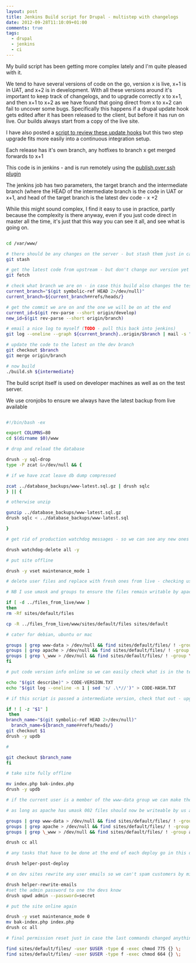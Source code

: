```yaml
---
layout: post
title: Jenkins Build script for Drupal - multistep with changelogs
date: 2012-09-28T11:10:09+01:00
comments: true
tags:
  - drupal
  - jenkins
  - ci
---
```


My build script has been getting more complex lately and I'm quite pleased with it.

We tend to have several versions of code on the go, version x is live, x+1 is in UAT, and x+2 is in development. With all these versions around it's important to keep track of changelogs, and to upgrade correctly x to x+1, and then x+1 to x+2 as we have found that going direct from x to x+2 can fail to uncover some bugs. Specifically this happens if a drupal update hook gets edited after it has been released to the client, but before it has run on live. Our builds always start from a copy of the live site.

I have also posted a [script to review these update hooks](/blog/12/07/12/check-drupal-update-hook-changes) but this two step upgrade fits more easily into a continuous integration setup.

Each release has it's own branch, any hotfixes to branch x get merged forwards to x+1

This code is in jenkins - and is run remotely using the [publish over ssh plugin](https://wiki.jenkins-ci.org/display/JENKINS/Publish+Over+SSH+Plugin)

The jenkins job has two parameters, the target branch and the intermediate branch (where the HEAD of the intermediate branch is the code in UAT or x+1, and head of the target branch is the latest dev code - x +2

While this might sound complex, I find it easy to use in practice, partly because the complexity is there anyway, even if you just code direct in master all the time, it's just that this way you can see it all, and see what is going on.

```bash

cd /var/www/

# there should be any changes on the server - but stash them just in case
git stash

# get the latest code from upstream - but don't change our version yet
git fetch

# check what branch we are on - in case this build also changes the test server to a new release
current_branch="$(git symbolic-ref HEAD 2>/dev/null)"
current_branch=${current_branch##refs/heads/}

# get the commit we are on and the one we will be on at the end
current_id=$(git rev-parse --short origin/develop)
new_id=$(git rev-parse --short origin/branch)

# email a nice log to myself (TODO - pull this back into jenkins)
git log --oneline --graph ${current_branch}..origin/$branch | mail -s "updating $(hostname) from $current_branch $current_id to $branch $new_id"   me@example.com

# update the code to the latest on the dev branch
git checkout $branch
git merge origin/branch

# now build
./build.sh ${intermediate}

```

The build script itself is used on developer machines as well as on the test server.

We use cronjobs to ensure we always have the latest backup from live available

```bash

#!/bin/bash -ex

export COLUMNS=80
cd $(dirname $0)/www

# drop and reload the database

drush -y sql-drop
type -P zcat &>/dev/null && {

# if we have zcat leave db dump compressed

zcat ../database_backups/www-latest.sql.gz | drush sqlc
} || {

# otherwise unzip

gunzip ../database_backups/www-latest.sql.gz
drush sqlc < ../database_backups/www-latest.sql

}

# get rid of production watchdog messages - so we can see any new ones easily

drush watchdog-delete all -y

# put site offline

drush -y vset maintenance_mode 1

# delete user files and replace with fresh ones from live - checking user permissions

# NB I use umask and groups to ensure the files remain writable by apache and CLI

if [ -d ../files_from_live/www ]
then
rm -Rf sites/default/files

cp -R ../files_from_live/www/sites/default/files sites/default

# cater for debian, ubuntu or mac

groups | grep www-data > /dev/null && find sites/default/files/ ! -group www-data -exec chgrp www-data {} \;
groups | grep apache > /dev/null && find sites/default/files/ ! -group apache -exec chgrp apache {} \;
groups | grep \_www > /dev/null && find sites/default/files/ ! -group \_www -exec chgrp \_www {} \;
fi

# put code version info online so we can easily check what is in the test site

echo "$(git describe)" > CODE-VERSION.TXT
echo "$(git log --oneline -n 1 | sed 's/ .\*//')" > CODE-HASH.TXT

# if this script is passed a intermediate version, check that out - upgrade and then checkout back to where we were

if ! [ -z "$1" ]
 then
branch_name="$(git symbolic-ref HEAD 2>/dev/null)"
  branch_name=${branch_name##refs/heads/}
git checkout $1
drush -y updb

#

git checkout $branch_name
fi

# take site fully offline

mv index.php bak-index.php
drush -y updb

# if the current user is a member of the www-data group we can make the files owned by this group

# as long as apache has umask 002 files should now be writeable by us and apache

groups | grep www-data > /dev/null && find sites/default/files/ ! -group www-data -exec chgrp www-data {} \;
groups | grep apache > /dev/null && find sites/default/files/ ! -group apache -exec chgrp apache {} \;
groups | grep \_www > /dev/null && find sites/default/files/ ! -group apache -exec chgrp \_www {} \;

drush cc all

# any tasks that have to be done at the end of each deploy go in this drush hook

drush helper-post-deploy

# on dev sites rewrite any user emails so we can't spam customers by mistake

drush helper-rewrite-emails
#set the admin password to one the devs know
drush upwd admin --password=secret

# put the site online again

drush -y vset maintenance_mode 0
mv bak-index.php index.php
drush cc all

# final permission reset just in case the last commands changed anything

find sites/default/files/ -user $USER -type d -exec chmod 775 {} \;
find sites/default/files/ -user $USER -type f -exec chmod 664 {} \;

```
